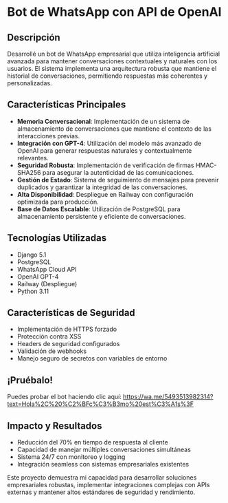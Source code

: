 # Bot de WhatsApp con API de OpenAI

## Descripción
Desarrollé un bot de WhatsApp empresarial que utiliza inteligencia artificial avanzada para mantener conversaciones contextuales y naturales con los usuarios. El sistema implementa una arquitectura robusta que mantiene el historial de conversaciones, permitiendo respuestas más coherentes y personalizadas.

## Características Principales

- **Memoria Conversacional**: Implementación de un sistema de almacenamiento de conversaciones que mantiene el contexto de las interacciones previas.
- **Integración con GPT-4**: Utilización del modelo más avanzado de OpenAI para generar respuestas naturales y contextualmente relevantes.
- **Seguridad Robusta**: Implementación de verificación de firmas HMAC-SHA256 para asegurar la autenticidad de las comunicaciones.
- **Gestión de Estado**: Sistema de seguimiento de mensajes para prevenir duplicados y garantizar la integridad de las conversaciones.
- **Alta Disponibilidad**: Despliegue en Railway con configuración optimizada para producción.
- **Base de Datos Escalable**: Utilización de PostgreSQL para almacenamiento persistente y eficiente de conversaciones.

## Tecnologías Utilizadas

- Django 5.1
- PostgreSQL
- WhatsApp Cloud API
- OpenAI GPT-4
- Railway (Despliegue)
- Python 3.11

## Características de Seguridad

- Implementación de HTTPS forzado
- Protección contra XSS
- Headers de seguridad configurados
- Validación de webhooks
- Manejo seguro de secretos con variables de entorno

## ¡Pruébalo!

Puedes probar el bot haciendo clic aquí:
https://wa.me/5493513982314?text=Hola%2C%20%C2%BFc%C3%B3mo%20est%C3%A1s%3F

## Impacto y Resultados

- Reducción del 70% en tiempo de respuesta al cliente
- Capacidad de manejar múltiples conversaciones simultáneas
- Sistema 24/7 con monitoreo y logging
- Integración seamless con sistemas empresariales existentes

Este proyecto demuestra mi capacidad para desarrollar soluciones empresariales robustas, implementar integraciones complejas con APIs externas y mantener altos estándares de seguridad y rendimiento.